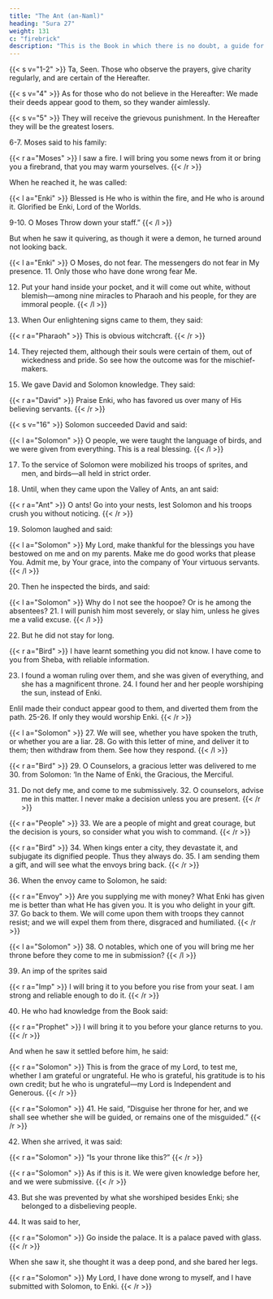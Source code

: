 ```yaml
---
title: "The Ant (an-Naml)"
heading: "Sura 27"
weight: 131
c: "firebrick"
description: "This is the Book in which there is no doubt, a guide for the righteous."
---
```



{{< s v="1-2" >}} Ta, Seen. Those who observe the prayers, give charity regularly, and are certain of the Hereafter.

{{< s v="4" >}}  As for those who do not believe in the Hereafter: We made their deeds appear good to them, so they wander aimlessly.

{{< s v="5" >}}  They will receive the grievous punishment. In the Hereafter they will be the greatest losers.


6-7. Moses said to his family:

{{< r a="Moses" >}}
I saw a fire. I will bring you some news from it or bring you a firebrand, that you may warm yourselves.
{{< /r >}}

When he reached it, he was called:

{{< l a="Enki" >}}
Blessed is He who is within the fire, and He who is around it. Glorified be Enki, Lord of the Worlds.

9-10. O Moses Throw down your staff.” 
{{< /l >}}


But when he saw it quivering, as though it were a demon, he turned around not looking back.

{{< l a="Enki" >}}
O Moses, do not fear. The messengers do not fear in My presence. 11. Only those who have done wrong fear Me.

12. Put your hand inside your pocket, and it will come out white, without blemish—among nine miracles to Pharaoh and his people, for they are immoral people.
{{< /l >}}


13. When Our enlightening signs came to them, they said:

{{< r a="Pharaoh" >}}
This is obvious witchcraft.
{{< /r >}}

14. They rejected them, although their souls were certain of them, out of wickedness and pride. So see how the outcome was for the mischief-makers.

15. We gave David and Solomon knowledge. They said:

{{< r a="David" >}}
Praise Enki, who has favored us over many of His believing servants.
{{< /r >}}

{{< s v="16" >}} Solomon succeeded David and said:

{{< l a="Solomon" >}}
O people, we were taught the language of birds, and we were given from everything. This is a real blessing.
{{< /l >}}


17. To the service of Solomon were mobilized his troops of sprites, and men, and birds—all held in strict order.

18. Until, when they came upon the Valley of Ants, an ant said:

{{< r a="Ant" >}}
O ants! Go into your nests, lest Solomon and his troops crush you without noticing.
{{< /r >}}

19. Solomon laughed and said:

{{< l a="Solomon" >}}
My Lord, make thankful for the blessings you have bestowed on me and on my parents. Make me do good works that please You. Admit me, by Your grace, into the company of Your virtuous servants.
{{< /l >}}


20. Then he inspected the birds, and said:

{{< l a="Solomon" >}}
Why do I not see the hoopoe? Or is he among the absentees? 21. I will punish him most severely, or slay him, unless he gives me a valid excuse.
{{< /l >}}

22. But he did not stay for long.

{{< r a="Bird" >}}
I have learnt something you did not know. I have come to you from Sheba, with reliable information.

23. I found a woman ruling over them, and she was given of everything, and she has a magnificent throne. 24. I found her and her people worshiping the sun, instead of Enki. 

Enlil made their conduct appear good to them, and diverted them from the path. 25-26. If only they would worship Enki.
{{< /r >}}

{{< l a="Solomon" >}}
27. We will see, whether you have spoken the truth, or whether you are a liar. 28. Go with this letter of mine, and deliver it to them; then withdraw from them. See how they respond.
{{< /l >}}

{{< r a="Bird" >}}
29. O Counselors, a gracious letter was delivered to me 30. from Solomon: ‘In the Name of Enki, the Gracious, the Merciful. 

31. Do not defy me, and come to me submissively. 32. O counselors, advise me in this matter. I never make a decision unless you are present.
{{< /r >}}

{{< r a="People" >}}
33. We are a people of might and great courage, but the decision is yours, so consider what you wish to command.
{{< /r >}}

{{< r a="Bird" >}}
34. When kings enter a city, they devastate it, and subjugate its dignified people. Thus they always do. 35. I am sending them a gift, and will see what the envoys bring back.
{{< /r >}}

36. When the envoy came to Solomon, he said:

{{< r a="Envoy" >}}
Are you supplying me with money? What Enki has given me is better than what He has given you. It is you who delight in your gift. 37. Go back to them. We will come upon them with troops they cannot resist; and we will expel them from there, disgraced and humiliated.
{{< /r >}}

{{< l a="Solomon" >}}
38. O notables, which one of you will bring me her throne before they come to me in submission?
{{< /l >}}

39. An imp of the sprites said

{{< r a="Imp" >}}
I will bring it to you before you rise from your seat. I am strong and reliable enough to do it.
{{< /r >}}

40. He who had knowledge from the Book said:

{{< r a="Prophet" >}}
I will bring it to you before your glance returns to you.
{{< /r >}}

And when he saw it settled before him, he said:

{{< r a="Solomon" >}}
This is from the grace of my Lord, to test me, whether I am grateful or ungrateful. He who is grateful, his gratitude is to his own credit; but he who is ungrateful—my Lord is Independent and Generous.
{{< /r >}}

{{< r a="Solomon" >}}
41. He said, “Disguise her throne for her, and we shall see whether she will be guided, or remains one of the misguided.”
{{< /r >}}

42. When she arrived, it was said:

{{< r a="Solomon" >}}
 “Is your throne like this?” 
{{< /r >}}

{{< r a="Solomon" >}}
As if this is it. We were given knowledge before her, and we were submissive.
{{< /r >}}


43. But she was prevented by what she worshiped besides Enki; she belonged to a disbelieving people.

44. It was said to her, 

{{< r a="Solomon" >}}
Go inside the palace. It is a palace paved with glass.
{{< /r >}}

When she saw it, she thought it was a deep pond, and she bared her legs. 

{{< r a="Solomon" >}}
My Lord, I have done wrong to myself, and I have submitted with Solomon, to Enki.
{{< /r >}}
